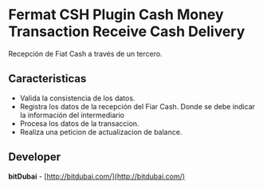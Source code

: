 # Fermat CSH Plugin Cash Money Transaction Receive Cash Delivery

Recepción de Fiat Cash a través de un tercero.

## Caracteristicas
* Valida la consistencia de los datos.
* Registra los datos de la recepción del Fiar Cash. Donde se debe indicar la información del intermediario
* Procesa los datos de la transaccion.
* Realiza una peticion de actualizacion de balance.

## Developer

**bitDubai** - [http://bitdubai.com/](http://bitdubai.com/)
